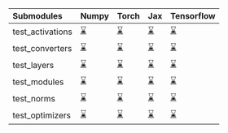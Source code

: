 | Submodules       | Numpy                                                                                                                           | Torch                                                                                                                           | Jax                                                                                                                             | Tensorflow                                                                                                                      |
|:-----------------|:--------------------------------------------------------------------------------------------------------------------------------|:--------------------------------------------------------------------------------------------------------------------------------|:--------------------------------------------------------------------------------------------------------------------------------|:--------------------------------------------------------------------------------------------------------------------------------|
| test_activations | <a href="https://github.com/unifyai/ivy/runs/7967121489?check_suite_focus=true" rel="noopener noreferrer" target="_blank">⌛</a> | <a href="https://github.com/unifyai/ivy/runs/7967122003?check_suite_focus=true" rel="noopener noreferrer" target="_blank">⌛</a> | <a href="https://github.com/unifyai/ivy/runs/7967122528?check_suite_focus=true" rel="noopener noreferrer" target="_blank">⌛</a> | <a href="https://github.com/unifyai/ivy/runs/7967123162?check_suite_focus=true" rel="noopener noreferrer" target="_blank">⌛</a> |
| test_converters  | <a href="https://github.com/unifyai/ivy/runs/7967121569?check_suite_focus=true" rel="noopener noreferrer" target="_blank">⌛</a> | <a href="https://github.com/unifyai/ivy/runs/7967122098?check_suite_focus=true" rel="noopener noreferrer" target="_blank">⌛</a> | <a href="https://github.com/unifyai/ivy/runs/7967122601?check_suite_focus=true" rel="noopener noreferrer" target="_blank">⌛</a> | <a href="https://github.com/unifyai/ivy/runs/7967123264?check_suite_focus=true" rel="noopener noreferrer" target="_blank">⌛</a> |
| test_layers      | <a href="https://github.com/unifyai/ivy/runs/7967121690?check_suite_focus=true" rel="noopener noreferrer" target="_blank">⌛</a> | <a href="https://github.com/unifyai/ivy/runs/7967122192?check_suite_focus=true" rel="noopener noreferrer" target="_blank">⌛</a> | <a href="https://github.com/unifyai/ivy/runs/7967122698?check_suite_focus=true" rel="noopener noreferrer" target="_blank">⌛</a> | <a href="https://github.com/unifyai/ivy/runs/7967123379?check_suite_focus=true" rel="noopener noreferrer" target="_blank">⌛</a> |
| test_modules     | <a href="https://github.com/unifyai/ivy/runs/7967121766?check_suite_focus=true" rel="noopener noreferrer" target="_blank">⌛</a> | <a href="https://github.com/unifyai/ivy/runs/7967122293?check_suite_focus=true" rel="noopener noreferrer" target="_blank">⌛</a> | <a href="https://github.com/unifyai/ivy/runs/7967122800?check_suite_focus=true" rel="noopener noreferrer" target="_blank">⌛</a> | <a href="https://github.com/unifyai/ivy/runs/7967123520?check_suite_focus=true" rel="noopener noreferrer" target="_blank">⌛</a> |
| test_norms       | <a href="https://github.com/unifyai/ivy/runs/7967121856?check_suite_focus=true" rel="noopener noreferrer" target="_blank">⌛</a> | <a href="https://github.com/unifyai/ivy/runs/7967122353?check_suite_focus=true" rel="noopener noreferrer" target="_blank">⌛</a> | <a href="https://github.com/unifyai/ivy/runs/7967122919?check_suite_focus=true" rel="noopener noreferrer" target="_blank">⌛</a> | <a href="https://github.com/unifyai/ivy/runs/7967123642?check_suite_focus=true" rel="noopener noreferrer" target="_blank">⌛</a> |
| test_optimizers  | <a href="https://github.com/unifyai/ivy/runs/7967121929?check_suite_focus=true" rel="noopener noreferrer" target="_blank">⌛</a> | <a href="https://github.com/unifyai/ivy/runs/7967122447?check_suite_focus=true" rel="noopener noreferrer" target="_blank">⌛</a> | <a href="https://github.com/unifyai/ivy/runs/7967123050?check_suite_focus=true" rel="noopener noreferrer" target="_blank">⌛</a> | <a href="https://github.com/unifyai/ivy/runs/7967123809?check_suite_focus=true" rel="noopener noreferrer" target="_blank">⌛</a> |